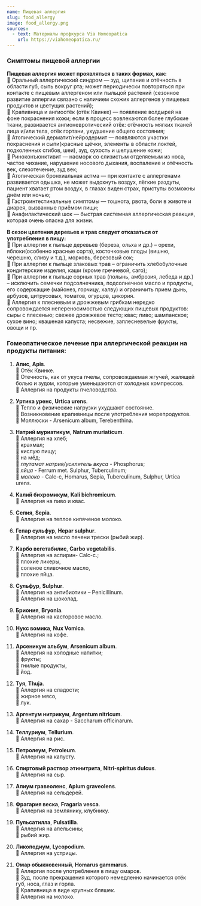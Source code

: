 ```yaml
---
name: Пищевая аллергия
slug: food_allergy
image: food_allergy.png
sources:
  - text: Материалы профкурса Via Homeopatica
    url: https://viahomeopatica.ru/
---
```

### Симптомы пищевой аллергии

**Пищевая аллергия может проявляться в таких формах, как:**<br>
🔸 Оральный аллергический синдром — зуд, щипание и отёчность в области губ, сыпь вокруг рта; может периодически повторяться при контакте с пищевым
аллергеном или пыльцой растений (сезонное развитие аллергии связано с наличием схожих аллергенов у пищевых продуктов и цветущих растений);<br>
🔸 Крапивница и ангиоотёк (отёк Квинке) — появление волдырей на фоне покраснения кожи; если в процесс вовлекаются более глубокие ткани, развивается
ангионевротический отёк: отёчность мягких тканей лица и/или тела, отёк гортани, ухудшение общего состояния;<br>
🔸 Атопический дерматит/нейродермит — появляются участки покраснения и сыпи(красные щёчки, элементы в области локтей, подколенных сгибов, шеи), зуд,
сухость и шелушение кожи;<br>
🔸 Риноконъюнктивит — насморк со слизистым отделяемым из носа, частое чихание, нарушение носового дыхания, воспаление и отёчность век, слезотечение, зуд век;<br>
🔸 Атопическая бронхиальная астма — при контакте с аллергенами развивается одышка, не может выдохнуть
воздух, лёгкие раздуты, пациент хватает ртом воздух, в глазах виден страх, приступы возможны днём или ночью;<br>
🔸 Гастроинтестинальные симптомы — тошнота, рвота, боли в животе и диарея, вызванные приёмом пищи;<br>
🔸 Анафилактический шок — быстрая системная аллергическая реакция, которая очень опасна для жизни.

**В сезон цветения деревьев и трав следует отказаться от употребления в пищу:**<br>
🔸 При аллергии к пыльце деревьев (береза, ольха и др.) – орехи, яблоки(особенно красные сорта), косточковые плоды (вишню, черешню, сливу и т.д.), морковь, березовый сок;<br>
🔸 При аллергии к пыльце злаковых трав – ограничить хлебобулочные кондитерские изделия, каши (кроме гречневой, саго);<br>
🔸 При аллергии к пыльце сорных трав (полынь, амброзия, лебеда и др.) – исключить семечки подсолнечника, подсолнечное масло и продукты, его
содержащие (майонез, горчицу, халву) и ограничить прием дынь, арбузов, цитрусовых, томатов, огурцов, цикория.<br>
🔸 Аллергия к плесневым и дрожжевым грибкам нередко сопровождается непереносимостью следующих пищевых продуктов: сыры с плесенью; свежее
дрожжевое тесто; квас; пиво; шампанское; сухое вино; квашеная капуста; несвежие, заплесневелые фрукты, овощи и пр.

### Гомеопатическое лечение при аллергической реакции на продукты питания:

1. **Апис**, **Apis**.<br>
🔹 Отёк Квинке.<br> 
🔹 Отечность, как от укуса пчелы, сопровождаемая жгучей, жалящей болью и зудом, которые уменьшаются от холодных компрессов.<br> 
🔹 Аллергия на продукты пчеловодства.

2. **Уртика уренс**, **Urtica urens**.<br> 
🔹 Тепло и физические нагрузки ухудшают состояние.<br> 
🔹 Возникновение крапивницы после употребления морепродуктов.<br> 
🔹 Моллюски - Arsenicum album, Terebenthina.

3. **Натрий муриатикум**, **Natrum muriaticum**.<br> 
🔹 Аллергия на хлеб;<br>
🔹 крахмал;<br> 
🔹 кислую пищу;<br> 
🔹 на мёд;<br>
🔹 *глутамат натрия/усилитель вкуса* - Phosphorus;<br> 
🔹 *яйца* - Ferrum met. Sulphur, Tuberculinum;<br> 
🔹 *молоко* - Calc-c, Homarus, Sepia, Tuberculinum, Sulphur, Urtica urens.

4. **Калий бихромикум**, **Kali bichromicum**.<br> 
🔹 Аллергия на пиво и квас.

5. **Сепия**, **Sepia**.<br> 
🔹 Аллергия на теплое кипяченое молоко.

6. **Гепар сульфур**, **Hepar sulphur**.<br> 
🔹 Аллергия на масло печени трески (рыбий жир).

7. **Карбо вегетабилис**, **Carbo vegetabilis**.<br> 
🔹 Аллергия на аспирин- Calc-c.;<br> 
🔹 плохие ликеры,<br> 
🔹 соленое сливочное масло,<br> 
🔹 плохие яйца.

8. **Сульфур**, **Sulphur**.<br> 
🔹 Аллергия на антибиотики – Penicillinum.<br>
🔹 Аллергия на шоколад.

9. **Бриония**, **Bryonia**.<br> 
🔹 Аллергия на касторовое масло.

10. **Нукс вомика**, **Nux Vomica**.<br> 
🔹 Аллергия на кофе.

11. **Арсеникум альбум**, **Arsenicum album**.<br> 
🔹 Аллергия на холодные напитки;<br> 
🔹 фрукты;<br> 
🔹 гнилые продукты,<br> 
🔹 йод.

12. **Туя**, **Thuja**.<br> 
🔹 Аллергия на сладости;<br> 
🔹 жирное мясо,<br> 
🔹 лук.

13. **Аргентум нитрикум**, **Argentum nitricum**.<br> 
🔹 Аллергия на сахар - Saccharum officinarum.<br>

14. **Теллуриум**, **Tellurium**.<br> 
🔹 Аллергия на рис.

15. **Петролеум**, **Petroleum**.<br> 
🔹 Аллергия на капусту.

16. **Спиртовый раствор этинитрита**, **Nitri-spiritus dulcus**.<br> 
🔹 Аллергия на сыр.

17. **Апиум гравеоленс**, **Apium graveolens**.<br> 
🔹 Аллергия на сельдерей.

18. **Фрагария веска**, **Fragaria vesca**.<br> 
🔹 Аллергия на землянику, клубнику.

19. **Пульсатилла**, **Pulsatilla**.<br> 
🔹 Аллергия на апельсины;<br> 
🔹 рыбий жир.

20. **Ликоподиум**, **Lycopodium**.<br> 
🔹 Аллергия на устрицы.

21. **Омар обыкновенный**, **Homarus gammarus**.<br> 
🔹 Аллергия после употребления в пищу омаров.<br> 
🔹 Зуд, после прекращения которого немедленно начинается отёк губ, носа, глаз и горла.<br> 
🔹 Крапивница в виде крупных бляшек.<br> 
🔹 Аллергия на молоко.